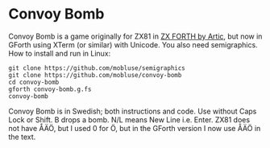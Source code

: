 # Convoy Bomb
Convoy Bomb is a game originally for ZX81 in [ZX FORTH by Artic](http://www.zx81stuff.org.uk/zx81/tape/ZXForth),
but now in GForth using XTerm (or similar) with Unicode. You also need semigraphics. How to install and run in Linux:

    git clone https://github.com/mobluse/semigraphics
    git clone https://github.com/mobluse/convoy-bomb
    cd convoy-bomb
    gforth convoy-bomb.g.fs
    convoy-bomb

Convoy Bomb is in Swedish; both instructions and code. Use without Caps Lock or Shift.
B drops a bomb. N/L means New Line i.e. Enter. ZX81 does not have ÅÄÖ, but I used 0 for Ö, but in the
GForth version I now use ÅÄÖ in the text.

